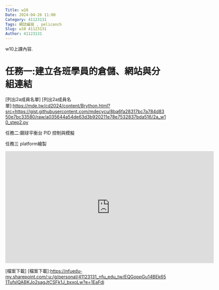 ```yaml
---
Title: w10
Date: 2024-04-26 11:00
Category: 41123131
Tags: 網誌編寫 , pelicanch
Slug: w10 41123131
Author: 41123131
---
```


w10上課內容.
<!-- PELICAN_END_SUMMARY -->

# 任務一:建立各班學員的倉儲、網站與分組連結
[列出2a成員名單]
[列出2a成員名單]:https://mde.tw/cd2024/content/Brython.html?src=https://gist.githubusercontent.com/mdecycu/8ba6fa28317bc7a784d8350e7bc33580/raw/a035644a54de63d3b920211e78e7532837bda516/2a_w10_step2.py

任務二:鋼球平衡台 PID 控制與模擬

任務三
platform繪製

<iframe width="653" height="351" src="https://www.youtube.com/embed/yvoLvFX4Kus" title="platform繪製" frameborder="0" allow="accelerometer; autoplay; clipboard-write; encrypted-media; gyroscope; picture-in-picture; web-share" referrerpolicy="strict-origin-when-cross-origin" allowfullscreen></iframe>

[檔案下載]
[檔案下載]:https://nfuedu-my.sharepoint.com/:u:/g/personal/41123131_nfu_edu_tw/EQGoppGu14BEk651TufslQABKJo2sagJtCSFk1J_bxxoLw?e=1EaFdj









